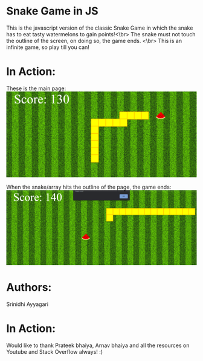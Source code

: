 # Snake Game in JS
This is the javascript version of the classic Snake Game in which the snake has to eat tasty watermelons to gain points!<\br> 
The snake must not touch the outline of the screen, on doing so, the game ends. <\br>
This is an infinite game, so play till you can!

# In Action:
These is the main page:
![mainpage](sg.png)

When the snake/array hits the outline of the page, the game ends:
![mainpage](sg1.png)


# Authors:
Srinidhi Ayyagari

# In Action:
Would like to thank Prateek bhaiya, Arnav bhaiya and all the resources on Youtube and Stack Overflow always! :)

